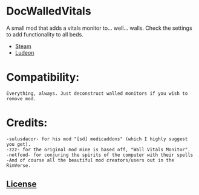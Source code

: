 # DocWalledVitals
A small mod that adds a vitals monitor to... well... walls. Check the settings to add functionality to all beds.

- [Steam](https://steamcommunity.com/sharedfiles/filedetails/?id=1580375043)
- [Ludeon](https://ludeon.com/forums/index.php?topic=47165.msg447417#msg447417)

# Compatibility:
	Everything, always. Just deconstruct walled monitors if you wish to remove mod.

# Credits:
    -sulusdacor- for his mod "[sd] medicaddons" (which I highly suggest you get).
    -zzz- for the original mod mine is based off, "Wall Vitals Monitor".
    -notfood- for conjuring the spirits of the computer with their spells
    -And of course all the beautiful mod creators/users out in the RimVerse.



## [License](https://creativecommons.org/licenses/by-nc-sa/4.0/)
